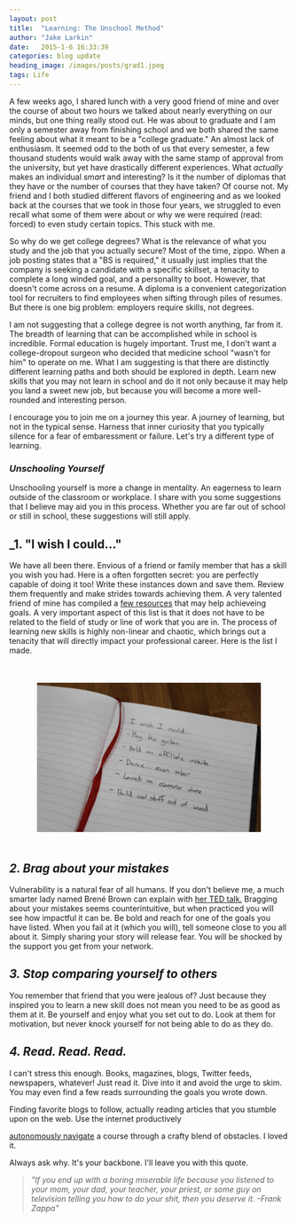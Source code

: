 ```yaml
---
layout: post
title:  "Learning: The Unschool Method"
author: "Jake Larkin"
date:   2015-1-6 16:33:39
categories: blog update
heading_image: /images/posts/grad1.jpeg
tags: Life
---
```

A few weeks ago, I shared lunch with a very good friend of mine and over the course of about two hours we talked about nearly everything on our minds, but one thing really stood out. He was about to graduate and I am only a semester away from finishing school and we both shared the same feeling about what it meant to be a "college graduate." An almost lack of enthusiasm. It seemed odd to the both of us that every semester, a few thousand students would walk away with the same stamp of approval from the university, but yet have drastically different experiences. What *actually* makes an individual *smart* and interesting? Is it the number of diplomas that they have or the number of courses that they have taken? Of course not. My friend and I both studied different flavors of engineering and as we looked back at the courses that we took in those four years, we struggled to even recall what some of them were about or why we were required (read: forced) to even study certain topics. This stuck with me. 

So why do we get college degrees? What is the relevance of what you study and the job that you actually secure? Most of the time, zippo. When a job posting states that a "BS is required," it usually just implies that the company is seeking a candidate with a specific skillset, a tenacity to complete a long winded goal, and a personality to boot. However, that doesn't come across on a resume. A diploma is a convenient categorization tool for recruiters to find employees when sifting through piles of resumes. But there is one big problem: employers require skills, not degrees. 

I am not suggesting that a college degree is not worth anything, far from it. The breadth of learning that can be accomplished while in school is incredible. Formal education is hugely important. Trust me, I don't want a college-dropout surgeon who decided that medicine school "wasn't for him" to operate on me. What I am suggesting is that there are distinctly different learning paths and both should be explored in depth. Learn new skills that you may not learn in school and do it not only because it may help you land a sweet new job, but because you will become a more well-rounded and interesting person.

I encourage you to join me on a journey this year. A journey of learning, but not in the typical sense. Harness that inner curiosity that you typically silence for a fear of embaressment or failure. Let's try a different type of learning. 

### _Unschooling Yourself_

Unschooling yourself is more a change in mentality. An eagerness to learn outside of the classroom or workplace. I share with you some suggestions that I believe may aid you in this process. Whether you are far out of school or still in school, these suggestions will still apply.

## _1. "I wish I could..."

We have all been there. Envious of a friend or family member that has a skill you wish you had. Here is a often forgotten secret: you are perfectly capable of doing it too! Write these instances down and save them. Review them frequently and make strides towards achieving them. A very talented friend of mine has compiled a [few resources](http://youngisaac.typepad.com/creativity/) that may help achieveing goals. A very important aspect of this list is that it does not have to be related to the field of study or line of work that you are in. The process of learning new skills is highly non-linear and chaotic, which brings out a tenacity that will directly impact your professional career. Here is the list I made.

<div style="text-align:center; margin-bottom:50px; margin-top:50px;"><img src="/images/posts/wish_i_could.jpg" style="max-width:80%;"></div>

## _2. Brag about your mistakes_

Vulnerability is a natural fear of all humans. If you don't believe me, a much smarter lady named Brené Brown can explain with [her TED talk.](http://www.ted.com/talks/brene_brown_on_vulnerability?language=en) Bragging about your mistakes seems counterintuitive, but when practiced you will see how impactful it can be. Be bold and reach for one of the goals you have listed. When you fail at it (which you will), tell someone close to you all about it. Simply sharing your story will release fear. You will be shocked by the support you get from your network.

## _3. Stop comparing yourself to others_

You remember that friend that you were jealous of? Just because they inspired you to learn a new skill does not mean you need to be as good as them at it. Be yourself and enjoy what you set out to do. Look at them for motivation, but never knock yourself for not being able to do as they do.

## _4. Read. Read. Read._

I can't stress this enough. Books, magazines, blogs, Twitter feeds, newspapers, whatever! Just read it. Dive into it and avoid the urge to skim. You may even find a few reads surrounding the goals you wrote down. 

Finding favorite blogs to follow, actually reading articles that you stumble upon on the web. Use the internet productively










[autonomously navigate](https://www.youtube.com/watch?v=E4sgyj9rT7g) a course through a crafty blend of obstacles. I loved it.

Always ask why. It's your backbone. I'll leave you with this quote.

> _"If you end up with a boring miserable life because you listened to your mom, your dad, your teacher, your priest, or some guy on television telling you how to do your shit, then you deserve it.
-Frank Zappa"_



